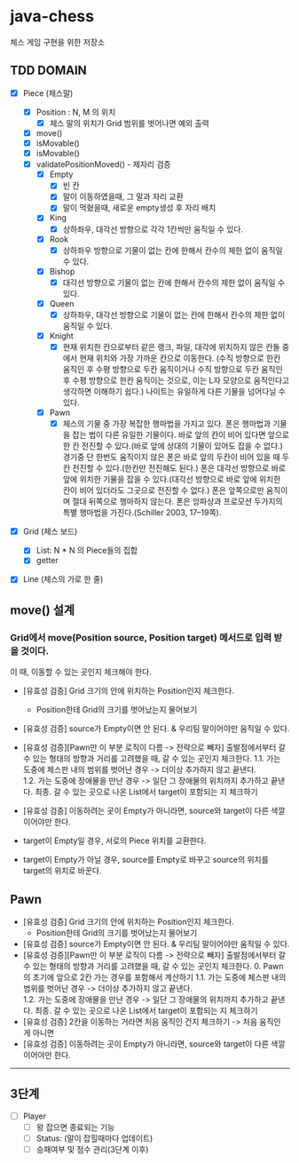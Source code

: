 # java-chess

체스 게임 구현을 위한 저장소

## TDD DOMAIN

- [x] Piece (체스말)
    - [x] Position : N, M 의 위치
        - [x] 체스 말의 위치가 Grid 범위를 벗어나면 예외 출력
    - [x] move()
    - [x] isMovable()
    - [x] isMovable()
    - [x] validatePositionMoved() - 제자리 검증
        - [x] Empty 
            - [x] 빈 칸
            - [x] 말이 이동하였을때, 그 말과 자리 교환
            - [x] 말이 먹혔을때, 새로운 empty생성 후 자리 배치
        - [x] King
            - [x] 상하좌우, 대각선 방향으로 각각 1칸씩만 움직일 수 있다.
        - [x] Rook
            - [x] 상하좌우 방향으로 기물이 없는 칸에 한해서 칸수의 제한 없이 움직일 수 있다.
        - [x] Bishop
            - [x] 대각선 방향으로 기물이 없는 칸에 한해서 칸수의 제한 없이 움직일 수 있다.
        - [x] Queen
            - [x] 상하좌우, 대각선 방향으로 기물이 없는 칸에 한해서 칸수의 제한 없이 움직일 수 있다.
        - [x] Knight
            - [x] 현재 위치한 칸으로부터 같은 랭크, 파일, 대각에 위치하지 않은 칸들 중에서 현재 위치와 가장 가까운 칸으로 이동한다. (수직 방향으로 한칸 움직인 후 수평 방향으로 두칸 움직이거나
              수직 방향으로 두칸 움직인 후 수평 방향으로 한칸 움직이는 것으로, 이는 L자 모양으로 움직인다고 생각하면 이해하기 쉽다.) 나이트는 유일하게 다른 기물을 넘어다닐 수 있다.
        - [x] Pawn
            - [x] 체스의 기물 중 가장 복잡한 행마법을 가지고 있다. 폰은 행마법과 기물을 잡는 법이 다른 유일한 기물이다. 바로 앞의 칸이 비어 있다면 앞으로 한 칸 전진할 수 있다.(바로 앞에
              상대의 기물이 있어도 잡을 수 없다.)
              경기중 단 한번도 움직이지 않은 폰은 바로 앞의 두칸이 비어 있을 때 두칸 전진할 수 있다.(한칸만 전진해도 된다.) 폰은 대각선 방향으로 바로 앞에 위치한 기물을 잡을 수 있다.(대각선
              방향으로 바로 앞에 위치한 칸이 비어 있더라도 그곳으로 전진할 수 없다.)
              폰은 앞쪽으로만 움직이며 절대 뒤쪽으로 행마하지 않는다. 폰은 앙파상과 프로모션 두가지의 특별 행마법을 가진다.(Schiller 2003, 17–19쪽).
              
- [x] Grid (체스 보드)
    - [x] List<Line>: N * N 의 Piece들의 집합
    - [x] getter

- [x] Line (체스의 가로 한 줄)
    

## move() 설계
### Grid에서 move(Position source, Position target) 메서드로 입력 받을 것이다.
이 때, 이동할 수 있는 곳인지 체크해야 한다.
- [유효성 검증] Grid 크기의 안에 위치하는 Position인지 체크한다.
  - Position한테 Grid의 크기를 벗어났는지 물어보기
- [유효성 검증] source가 Empty이면 안 된다. & 우리팀 말이어야만 움직일 수 있다.
- [유효성 검증][Pawn만 이 부분 로직이 다름 -> 전략으로 빼자] 출발점에서부터 갈 수 있는 형태의 방향과 거리를 고려했을 때, 갈 수 있는 곳인지 체크한다.
  1.1. 가는 도중에 체스판 내의 범위를 벗어난 경우 -> 더이상 추가하지 않고 끝낸다.      
  1.2. 가는 도중에 장애물을 만난 경우 -> 일단 그 장애물의 위치까지 추가하고 끝낸다.
    최종. 갈 수 있는 곳으로 나온 List<Position>에서 target이 포함되는 지 체크하기 
- [유효성 검증] 이동하려는 곳이 Empty가 아니라면, source와 target이 다른 색깔이어야만 한다.
    

- target이 Empty일 경우, 서로의 Piece 위치를 교환한다.
- target이 Empty가 아닐 경우, source를 Empty로 바꾸고 source의 위치를 target의 위치로 바꾼다.  

## Pawn
- [유효성 검증] Grid 크기의 안에 위치하는 Position인지 체크한다.
    - Position한테 Grid의 크기를 벗어났는지 물어보기
- [유효성 검증] source가 Empty이면 안 된다. & 우리팀 말이어야만 움직일 수 있다.
- [유효성 검증][Pawn만 이 부분 로직이 다름 -> 전략으로 빼자] 출발점에서부터 갈 수 있는 형태의 방향과 거리를 고려했을 때, 갈 수 있는 곳인지 체크한다.
  0. Pawn의 초기에 앞으로 2칸 가는 경우를 포함해서 계산하기
  1.1. 가는 도중에 체스판 내의 범위를 벗어난 경우 -> 더이상 추가하지 않고 끝낸다.      
  1.2. 가는 도중에 장애물을 만난 경우 -> 일단 그 장애물의 위치까지 추가하고 끝낸다.
  최종. 갈 수 있는 곳으로 나온 List<Position>에서 target이 포함되는 지 체크하기
- [유효성 검증] 2칸을 이동하는 거라면 처음 움직인 건지 체크하기
  -> 처음 움직인 게 아니면 
- [유효성 검증] 이동하려는 곳이 Empty가 아니라면, source와 target이 다른 색깔이어야만 한다.

---

## 3단계
- [ ] Player
    - [ ] 왕 잡으면 종료되는 기능
    - [ ] Status: (말이 잡힐때마다 업데이트)
    - [ ] 승패여부 및 점수 관리(3단계 이후)